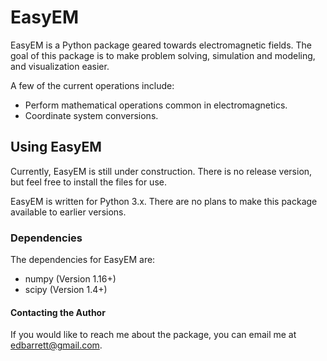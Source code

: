 # EasyEM

EasyEM is a Python package geared towards electromagnetic fields. The goal of this package is to make problem solving, simulation and modeling, and visualization easier.

A few of the current operations include:
 - Perform mathematical operations common in electromagnetics.
 - Coordinate system conversions.

## Using EasyEM

Currently, EasyEM is still under construction. There is no release version, but feel free to install the files for use.

EasyEM is written for Python 3.x. There are no plans to make this package available to earlier versions.

### Dependencies

The dependencies for EasyEM are:

 - numpy (Version 1.16+)
 - scipy (Version 1.4+)

 #### Contacting the Author

 If you would like to reach me about the package, you can email me at edbarrett@gmail.com.
